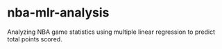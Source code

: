 # nba-mlr-analysis
Analyzing NBA game statistics using multiple linear regression to predict total points scored.
